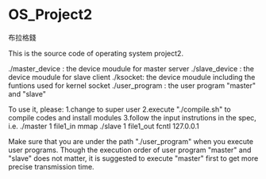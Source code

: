 # OS_Project2
布拉格錢

This is the source code of operating system project2.

./master_device : the device moudule for master server
./slave_device  : the device moudule for slave client
./ksocket: the device moudule including the funtions used for kernel socket
./user_program : the user program "master" and "slave"


To use it, please:
1.change to super user
2.execute "./compile.sh" to compile codes and install modules
3.follow the input instrutions in the spec, 
i.e.
./master 1 file1_in mmap
./slave 1 file1_out fcntl 127.0.0.1

Make sure that you are under the path "./user_program" when you execute user programs.
Though the execution order of user program "master" and "slave" does not matter,
it is suggested to execute "master" first to get more precise transmission time.

